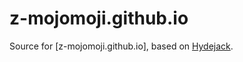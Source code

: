 # z-mojomoji.github.io
Source for [z-mojomoji.github.io], based on [Hydejack](https://hydejack.com/).
